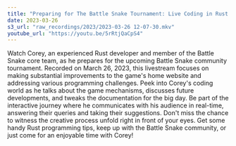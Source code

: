 ```yaml
---
title: "Preparing for The Battle Snake Tournament: Live Coding in Rust | Coreyja Stream"
date: 2023-03-26
s3_url: "raw_recordings/2023/2023-03-26 12-07-30.mkv"
youtube_url: "https://youtu.be/5rRtjQaCpS4"
---
```


Watch Corey, an experienced Rust developer and member of the Battle Snake core team, as he prepares for the upcoming Battle Snake community tournament. Recorded on March 26, 2023, this livestream focuses on making substantial improvements to the game's home website and addressing various programming challenges. Peek into Corey's coding world as he talks about the game mechanisms, discusses future developments, and tweaks the documentation for the big day. Be part of the interactive journey where he communicates with his audience in real-time, answering their queries and taking their suggestions. Don't miss the chance to witness the creative process unfold right in front of your eyes. Get some handy Rust programming tips, keep up with the Battle Snake community, or just come for an enjoyable time with Corey!

